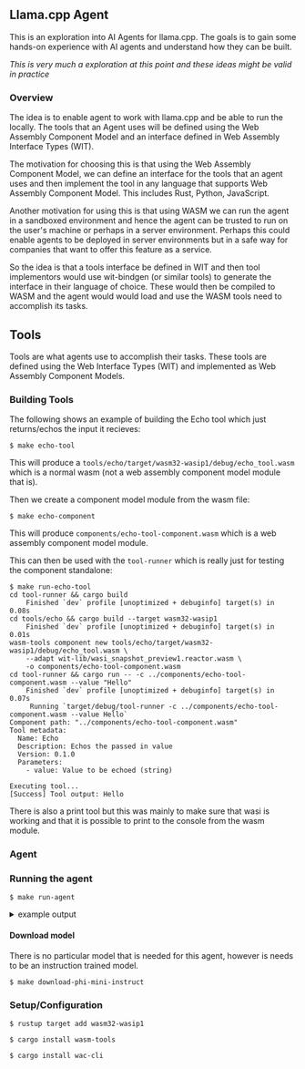 ## Llama.cpp Agent
This is an exploration into AI Agents for llama.cpp. The goals is to gain some
hands-on experience with AI agents and understand how they can be built.

_This is very much a exploration at this point and these ideas might be valid in practice_

### Overview

The idea is to enable agent to work with llama.cpp and be able to run the
locally. The tools that an Agent uses will be defined using the Web Assembly
Component Model and an interface defined in Web Assembly Interface Types (WIT).

The motivation for choosing this is that using the Web Assembly Component Model,
we can define an interface for the tools that an agent uses and then implement
the tool in any language that supports Web Assembly Component Model. This
includes Rust, Python, JavaScript.

Another motivation for using this is that using WASM we can run the agent in a
sandboxed environment and hence the agent can be trusted to run on the
user's machine or perhaps in a server environment. Perhaps this could enable
agents to be deployed in server environments but in a safe way for companies
that want to offer this feature as a service.

So the idea is that a tools interface be defined in WIT and then tool
implementors would use wit-bindgen (or similar tools) to generate the interface
in their language of choice. These would then be compiled to WASM and the agent
would would load and use the WASM tools need to accomplish its tasks.

## Tools
Tools are what agents use to accomplish their tasks. These tools are defined
using the Web Interface Types (WIT) and implemented as Web Assembly Component
Models.


### Building Tools
The following shows an example of building the Echo tool which just
returns/echos the input it recieves:
```console
$ make echo-tool
```
This will produce a `tools/echo/target/wasm32-wasip1/debug/echo_tool.wasm` which
is a normal wasm (not a web assembly component model module that is).

Then we create a component model module from the wasm file:
```console
$ make echo-component
```
This will produce `components/echo-tool-component.wasm` which is a web assembly
component model module.

This can then be used with the `tool-runner` which is really just for testing
the component standalone:
```console
$ make run-echo-tool
cd tool-runner && cargo build
    Finished `dev` profile [unoptimized + debuginfo] target(s) in 0.08s
cd tools/echo && cargo build --target wasm32-wasip1
    Finished `dev` profile [unoptimized + debuginfo] target(s) in 0.01s
wasm-tools component new tools/echo/target/wasm32-wasip1/debug/echo_tool.wasm \
    --adapt wit-lib/wasi_snapshot_preview1.reactor.wasm \
    -o components/echo-tool-component.wasm
cd tool-runner && cargo run -- -c ../components/echo-tool-component.wasm --value "Hello"
    Finished `dev` profile [unoptimized + debuginfo] target(s) in 0.07s
     Running `target/debug/tool-runner -c ../components/echo-tool-component.wasm --value Hello`
Component path: "../components/echo-tool-component.wasm"
Tool metadata:
  Name: Echo
  Description: Echos the passed in value
  Version: 0.1.0
  Parameters:
    - value: Value to be echoed (string)

Executing tool...
[Success] Tool output: Hello
```
There is also a print tool but this was mainly to make sure that wasi is working
and that it is possible to print to the console from the wasm module.

### Agent

### Running the agent
```console
$ make run-agent
```
<details><summary>example output</summary>

```console
cd agent && cargo run -- -m ../models/Phi-3-mini-4k-instruct-q4.gguf -p "Please echo back 'Something to echo'"
    Finished `dev` profile [unoptimized + debuginfo] target(s) in 0.09s
     Running `target/debug/main -m ../models/Phi-3-mini-4k-instruct-q4.gguf -p 'Please echo back '\''Something to echo'\'''`
llama_model_loader: loaded meta data with 24 key-value pairs and 195 tensors from ../models/Phi-3-mini-4k-instruct-q4.gguf (version GGUF V3 (latest))
llama_model_loader: Dumping metadata keys/values. Note: KV overrides do not apply in this output.
llama_model_loader: - kv   0:                       general.architecture str              = phi3
llama_model_loader: - kv   1:                               general.name str              = Phi3
llama_model_loader: - kv   2:                        phi3.context_length u32              = 4096
llama_model_loader: - kv   3:                      phi3.embedding_length u32              = 3072
llama_model_loader: - kv   4:                   phi3.feed_forward_length u32              = 8192
llama_model_loader: - kv   5:                           phi3.block_count u32              = 32
llama_model_loader: - kv   6:                  phi3.attention.head_count u32              = 32
llama_model_loader: - kv   7:               phi3.attention.head_count_kv u32              = 32
llama_model_loader: - kv   8:      phi3.attention.layer_norm_rms_epsilon f32              = 0.000010
llama_model_loader: - kv   9:                  phi3.rope.dimension_count u32              = 96
llama_model_loader: - kv  10:                          general.file_type u32              = 15
llama_model_loader: - kv  11:                       tokenizer.ggml.model str              = llama
llama_model_loader: - kv  12:                         tokenizer.ggml.pre str              = default
llama_model_loader: - kv  13:                      tokenizer.ggml.tokens arr[str,32064]   = ["<unk>", "<s>", "</s>", "<0x00>", "<...
llama_model_loader: - kv  14:                      tokenizer.ggml.scores arr[f32,32064]   = [0.000000, 0.000000, 0.000000, 0.0000...
llama_model_loader: - kv  15:                  tokenizer.ggml.token_type arr[i32,32064]   = [2, 3, 3, 6, 6, 6, 6, 6, 6, 6, 6, 6, ...
llama_model_loader: - kv  16:                tokenizer.ggml.bos_token_id u32              = 1
llama_model_loader: - kv  17:                tokenizer.ggml.eos_token_id u32              = 32000
llama_model_loader: - kv  18:            tokenizer.ggml.unknown_token_id u32              = 0
llama_model_loader: - kv  19:            tokenizer.ggml.padding_token_id u32              = 32000
llama_model_loader: - kv  20:               tokenizer.ggml.add_bos_token bool             = true
llama_model_loader: - kv  21:               tokenizer.ggml.add_eos_token bool             = false
llama_model_loader: - kv  22:                    tokenizer.chat_template str              = {{ bos_token }}{% for message in mess...
llama_model_loader: - kv  23:               general.quantization_version u32              = 2
llama_model_loader: - type  f32:   65 tensors
llama_model_loader: - type q4_K:   81 tensors
llama_model_loader: - type q5_K:   32 tensors
llama_model_loader: - type q6_K:   17 tensors
llm_load_vocab: control-looking token:  32007 '<|end|>' was not control-type; this is probably a bug in the model. its type will be overridden
llm_load_vocab: control-looking token:  32000 '<|endoftext|>' was not control-type; this is probably a bug in the model. its type will be overridden
llm_load_vocab: control token:      2 '</s>' is not marked as EOG
llm_load_vocab: control token:      1 '<s>' is not marked as EOG
llm_load_vocab: special tokens cache size = 67
llm_load_vocab: token to piece cache size = 0.1690 MB
llm_load_print_meta: format           = GGUF V3 (latest)
llm_load_print_meta: arch             = phi3
llm_load_print_meta: vocab type       = SPM
llm_load_print_meta: n_vocab          = 32064
llm_load_print_meta: n_merges         = 0
llm_load_print_meta: vocab_only       = 0
llm_load_print_meta: n_ctx_train      = 4096
llm_load_print_meta: n_embd           = 3072
llm_load_print_meta: n_layer          = 32
llm_load_print_meta: n_head           = 32
llm_load_print_meta: n_head_kv        = 32
llm_load_print_meta: n_rot            = 96
llm_load_print_meta: n_swa            = 2047
llm_load_print_meta: n_embd_head_k    = 96
llm_load_print_meta: n_embd_head_v    = 96
llm_load_print_meta: n_gqa            = 1
llm_load_print_meta: n_embd_k_gqa     = 3072
llm_load_print_meta: n_embd_v_gqa     = 3072
llm_load_print_meta: f_norm_eps       = 0.0e+00
llm_load_print_meta: f_norm_rms_eps   = 1.0e-05
llm_load_print_meta: f_clamp_kqv      = 0.0e+00
llm_load_print_meta: f_max_alibi_bias = 0.0e+00
llm_load_print_meta: f_logit_scale    = 0.0e+00
llm_load_print_meta: n_ff             = 8192
llm_load_print_meta: n_expert         = 0
llm_load_print_meta: n_expert_used    = 0
llm_load_print_meta: causal attn      = 1
llm_load_print_meta: pooling type     = 0
llm_load_print_meta: rope type        = 2
llm_load_print_meta: rope scaling     = linear
llm_load_print_meta: freq_base_train  = 10000.0
llm_load_print_meta: freq_scale_train = 1
llm_load_print_meta: n_ctx_orig_yarn  = 4096
llm_load_print_meta: rope_finetuned   = unknown
llm_load_print_meta: ssm_d_conv       = 0
llm_load_print_meta: ssm_d_inner      = 0
llm_load_print_meta: ssm_d_state      = 0
llm_load_print_meta: ssm_dt_rank      = 0
llm_load_print_meta: ssm_dt_b_c_rms   = 0
llm_load_print_meta: model type       = 3B
llm_load_print_meta: model ftype      = Q4_K - Medium
llm_load_print_meta: model params     = 3.82 B
llm_load_print_meta: model size       = 2.23 GiB (5.01 BPW)
llm_load_print_meta: general.name     = Phi3
llm_load_print_meta: BOS token        = 1 '<s>'
llm_load_print_meta: EOS token        = 32000 '<|endoftext|>'
llm_load_print_meta: EOT token        = 32007 '<|end|>'
llm_load_print_meta: UNK token        = 0 '<unk>'
llm_load_print_meta: PAD token        = 32000 '<|endoftext|>'
llm_load_print_meta: LF token         = 13 '<0x0A>'
llm_load_print_meta: EOG token        = 32000 '<|endoftext|>'
llm_load_print_meta: EOG token        = 32007 '<|end|>'
llm_load_print_meta: max token length = 48
llm_load_tensors: tensor 'token_embd.weight' (q4_K) (and 194 others) cannot be used with preferred buffer type CPU_AARCH64, using CPU instead
llm_load_tensors:   CPU_Mapped model buffer size =  2281.66 MiB
...........................................................................................
llama_new_context_with_model: n_seq_max     = 1
llama_new_context_with_model: n_ctx         = 2048
llama_new_context_with_model: n_ctx_per_seq = 2048
llama_new_context_with_model: n_batch       = 2048
llama_new_context_with_model: n_ubatch      = 512
llama_new_context_with_model: flash_attn    = 0
llama_new_context_with_model: freq_base     = 10000.0
llama_new_context_with_model: freq_scale    = 1
llama_new_context_with_model: n_ctx_per_seq (2048) < n_ctx_train (4096) -- the full capacity of the model will not be utilized
llama_kv_cache_init:        CPU KV buffer size =   768.00 MiB
llama_new_context_with_model: KV self size  =  768.00 MiB, K (f16):  384.00 MiB, V (f16):  384.00 MiB
llama_new_context_with_model:        CPU  output buffer size =     0.12 MiB
llama_new_context_with_model:        CPU compute buffer size =   168.01 MiB
llama_new_context_with_model: graph nodes  = 1286
llama_new_context_with_model: graph splits = 1
Prompt: <|user|>
 You are a helpful AI assistant. You have access to an Echo tool. When asked to echo something, respond ONLY with the exact tool command format and include the complete text to be echoed.

 Example interaction:
 User: Please echo back 'hello'
 Assistant: USE_TOOL: Echo, value=hello

 Available tool:
 Echo - Echoes back the input text
 Usage: USE_TOOL: Echo, value=<text to echo>
 Note: Make sure to include the complete text after 'value='

 Please echo back 'Something to echo' <|end|>
<|assistant|>
 USE_TOOL: Echo, value=Something
Executing tool: Echo, params: 1
  - value: Something
Execution result: Something
Agent response: Something
```

</details>

#### Download model
There is no particular model that is needed for this agent, however is needs
to be an instruction trained model.
```console
$ make download-phi-mini-instruct 
```

### Setup/Configuration
```console
$ rustup target add wasm32-wasip1
```

```console
$ cargo install wasm-tools
```

```console
$ cargo install wac-cli
```
